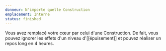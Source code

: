 ```yaml
---
donneur: N'importe quelle Construction
emplacement: Interne
status: finished
---
```

Vous avez remplacé votre cœur par celui d'une Construction. De fait, vous pouvez ignorer les effets d'un niveau d'[[épuisement]] et pouvez réaliser un repos long en 4 heures.